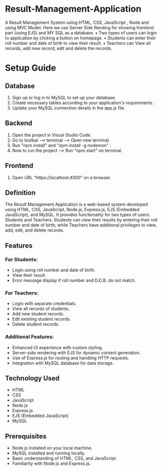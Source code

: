 # Result-Management-Application
A Result Management System using HTML, CSS, JavaScript , Node and using MVC Model. Here we use Server Side Rending for showing frontend part (using EJS) and MY SQL as a database.
• Two types of users can login to application by clicking a button on homepage.
• Students can enter their roll number and date of birth to view their result.
• Teachers can View all records, add new record, edit and delete the records.

# Setup Guide 

## Database 
1. Sign up or log in to MySQL to set up your database.
2. Create necessary tables according to your application's requirements.
3. Update your MySQL connection details in the app.js file.
  
## Backend 
1. Open the project in Visual Studio Code.
2. Go to toolbar --> terminal --> Open new terminal.
3. Run "npm install" and "npm install -g nodemon" .
4. Now to run the project --> Run "npm start" on terminal.

## Frontend
1. Open URL "https://localhost:4000" on a browser.


<!-- ================================================================================================================= -->

## Definition

The Result Management Application is a web-based system developed using HTML, CSS, JavaScript, Node.js, Express.js, EJS (Embedded JavaScript), and MySQL. It provides functionality for two types of users: Students and Teachers. Students can view their results by entering their roll number and date of birth, while Teachers have additional privileges to view, add, edit, and delete records.

## Features

### For Students:
- Login using roll number and date of birth.
- View their result.
- Error message display if roll number and D.O.B. do not match.

### For Teachers:
- Login with separate credentials.
- View all records of students.
- Add new student records.
- Edit existing student records.
- Delete student records.

### Additional Features:
- Enhanced UI experience with custom styling.
- Server-side rendering with EJS for dynamic content generation.
- Use of Express.js for routing and handling HTTP requests.
- Integration with MySQL database for data storage.

## Technology Used

- HTML
- CSS
- JavaScript
- Node.js
- Express.js
- EJS (Embedded JavaScript)
- MySQL

## Prerequisites

- Node.js installed on your local machine.
- MySQL installed and running locally.
- Basic understanding of HTML, CSS, and JavaScript.
- Familiarity with Node.js and Express.js.

